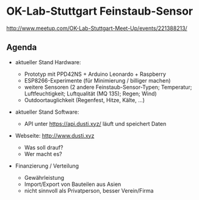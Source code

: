# OK-Lab-Stuttgart Feinstaub-Sensor

http://www.meetup.com/OK-Lab-Stuttgart-Meet-Up/events/221388213/

## Agenda

* aktueller Stand Hardware:

  - Prototyp mit PPD42NS + Arduino Leonardo + Raspberry
  - ESP8266-Experimente (für Minimierung / billiger machen)
  - weitere Sensoren (2 andere Feinstaub-Sensor-Typen; Temperatur; Luftfeuchtigkeit; Luftqualität (MQ 135); Regen; Wind)
  - Outdoortauglichkeit (Regenfest, Hitze, Kälte, ...)

* aktueller Stand Software:

  - API unter https://api.dusti.xyz/ läuft und speichert Daten

* Webseite: http://www.dusti.xyz

  - Was soll drauf?
  - Wer macht es?

* Finanzierung / Verteilung

  - Gewährleistung
  - Import/Export von Bauteilen aus Asien
  - nicht sinnvoll als Privatperson, besser Verein/Firma